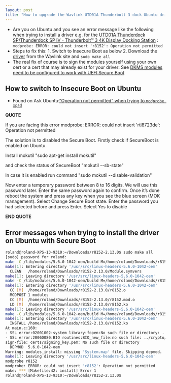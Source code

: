 ```yaml
---
layout: post
title: "How to upgrade the Wavlink UTD01A Thunderbolt 3 dock Ubuntu driver: switch to insecure boot; download, compile and install firmware from Wavlink's site"
---
```

* Are you on Ubuntu and you see an  error message like the following when trying to install a driver e.g. for the [UTD01A  Thunderdock SP/Thunderdock SP IV - Thunderbolt™ 3 4K Display Docking Station](https://www.wavlink.com/en_us/product/WL-UTD01_UTD01H.html) : `modprobe: ERROR: could not insert 'r8152': Operation not permitted`
* Steps to fix this: 1. Switch to Insecure Boot as below 2. Download the [driver](https://files2.wavlink.com/drivers/PC-peripherals/RTL8153/RTL8153_Driver_Unix%20(Linux).zip)  from the Wavlink site and `sudo make all`
* The real fix of course is to sign the modules yourself using your own cert or a cert that may already exist for your driver: See [DKMS modules need to be configured to work with UEFI Secure Boot](https://wiki.ubuntu.com/UEFI/SecureBoot/DKMS)

## How to switch to Insecure Boot on Ubuntu

* Found on Ask Ubuntu:[“Operation not permitted” when trying to `modprobe xpad`](https://askubuntu.com/questions/1114867/operation-not-permitted-when-trying-to-modprobe-xpad) 

**QUOTE**

If you are facing this error modprobe: ERROR: could not insert 'rtl8723de': Operation not permitted

  The solution is to disabled the Secure Boot. Firstly check if SecureBoot is enabled on Ubuntu.

  Install mokutil "sudo apt-get install mokutil"

  and check the status of SecureBoot "mokutil --sb-state"

  In case it is enabled run command "sudo mokutil --disable-validation"

  Now enter a temporary password between 8 to 16 digits. We will use this password later. Enter the same password again to confirm. Once it’s done reboot the system and press any key when you see the blue screen (MOK management). Select Change Secure Boot state. Enter the password you had selected before and press Enter. Select Yes to disable 

**END QUOTE**


## Error messages when trying to install the driver on Ubuntu with Secure Boot

```sh
roland@roland-XPS-13-9310:~/Downloads/r8152-2.13.0$ sudo make all
[sudo] password for roland: 
make -C /lib/modules/5.6.0-1042-oem/build M=/home/roland/Downloads/r8152-2.13.0 clean
make[1]: Entering directory '/usr/src/linux-headers-5.6.0-1042-oem'
  CLEAN   /home/roland/Downloads/r8152-2.13.0/Module.symvers
make[1]: Leaving directory '/usr/src/linux-headers-5.6.0-1042-oem'
make -C /lib/modules/5.6.0-1042-oem/build M=/home/roland/Downloads/r8152-2.13.0 modules
make[1]: Entering directory '/usr/src/linux-headers-5.6.0-1042-oem'
  CC [M]  /home/roland/Downloads/r8152-2.13.0/r8152.o
  MODPOST 1 modules
  CC [M]  /home/roland/Downloads/r8152-2.13.0/r8152.mod.o
  LD [M]  /home/roland/Downloads/r8152-2.13.0/r8152.ko
make[1]: Leaving directory '/usr/src/linux-headers-5.6.0-1042-oem'
make -C /lib/modules/5.6.0-1042-oem/build M=/home/roland/Downloads/r8152-2.13.0 INSTALL_MOD_DIR=kernel/drivers/net/usb modules_install
make[1]: Entering directory '/usr/src/linux-headers-5.6.0-1042-oem'
  INSTALL /home/roland/Downloads/r8152-2.13.0/r8152.ko
At main.c:160:
- SSL error:02001002:system library:fopen:No such file or directory: ../crypto/bio/bss_file.c:69
- SSL error:2006D080:BIO routines:BIO_new_file:no such file: ../crypto/bio/bss_file.c:76
sign-file: certs/signing_key.pem: No such file or directory
  DEPMOD  5.6.0-1042-oem
Warning: modules_install: missing 'System.map' file. Skipping depmod.
make[1]: Leaving directory '/usr/src/linux-headers-5.6.0-1042-oem'
modprobe r8152
modprobe: ERROR: could not insert 'r8152': Operation not permitted
make: *** [Makefile:42: install] Error 1
roland@roland-XPS-13-9310:~/Downloads/r8152-2.13.0$
```